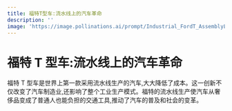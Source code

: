 ```yaml
---
title: 福特T型车:流水线上的汽车革命
description: ''
image: 'https://image.pollinations.ai/prompt/Industrial_FordT_AssemblyLine?width=720&height=480&seed=12'
---
```


# 福特 T 型车:流水线上的汽车革命

福特 T 型车是世界上第一款采用流水线生产的汽车,大大降低了成本。这一创新不仅改变了汽车制造业,还影响了整个工业生产模式。福特的流水线生产使汽车从奢侈品变成了普通人也能负担的交通工具,推动了汽车的普及和社会的变革。
